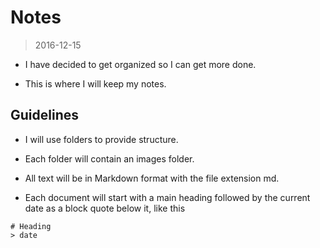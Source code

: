 # Notes
> 2016-12-15

- I have decided to get organized so I can get more done.

- This is where I will keep my notes. 

## Guidelines

- I will use folders to provide structure.

- Each folder will contain an images folder.

- All text will be in Markdown format with the file extension md.

- Each document will start with a main heading followed by the current date as
  a block quote below it, like this

```
# Heading
> date
```